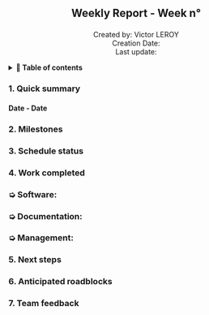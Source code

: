 <h2> <p align="center"> Weekly Report - Week n° </p> </h2>

<p align="center">
Created by: Victor LEROY <br> Creation Date:  <br> Last update: 
</p>

<details>
<summary>
<b> 📖 Table of contents </b>
</summary>

- [1. Quick summary](#1-quick-summary)
- [2. Milestones](#2-milestones)
- [3. Schedule status](#3-schedule-status)
- [4. Work completed](#4-work-completed)
- [5. Next steps](#5-next-steps)
- [6. Anticipated roadblocks](#6-anticipated-roadblocks)
- [7. Team feedback](#7-team-feedback)

</details>

### 1. Quick summary

#### Date - Date



### 2. Milestones



### 3. Schedule status



### 4. Work completed

### ➭ Software:


### ➭ Documentation:


### ➭ Management:


### 5. Next steps



### 6. Anticipated roadblocks



### 7. Team feedback


